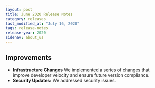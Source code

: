 ```yaml
---
layout: post
title: June 2020 Release Notes
category: releases
last_modified_at: "July 16, 2020"
tags: release-notes
release-year: 2020
sidenav: about_us
---
```


## Improvements

* **Infrastructure Changes** We implemented a series of changes that improve developer velocity and ensure future version compliance.
* **Security Updates:** We addressed security issues.
